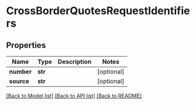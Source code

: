 # CrossBorderQuotesRequestIdentifiers

## Properties
Name | Type | Description | Notes
------------ | ------------- | ------------- | -------------
**number** | **str** |  | [optional] 
**source** | **str** |  | [optional] 

[[Back to Model list]](../README.md#documentation-for-models) [[Back to API list]](../README.md#documentation-for-api-endpoints) [[Back to README]](../README.md)



